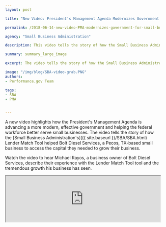 ```yaml
---
layout: post

title: "New Video: President's Management Agenda Modernizes Government for Small Business Owners"

permalink: /2018-06-14-new-video-PMA-modernizes-government-for-small-business-owners.md/

agency: "Small Business Administration"

description: This video tells the story of how the Small Business Administration's Lender Match Tool helped Bolt Diesel Services, a Pecos, TX-based small business to access the capital they needed to grow their business.

summary: summary_large_image

excerpt: The video tells the story of how the Small Business Administration's Lender Match Tool helped Bolt Diesel Services, a Pecos, TX-based small business to access the capital they needed to grow their business.

image: "/img/blog/SBA-video-grab.PNG"
authors:
- Performance.gov Team

tags:
- SBA
- PMA


---
```



A new video highlights how the President's Management Agenda is advancing a more modern, effective government and helping the federal workforce better serve small businesses. The video tells the story of how the [Small Business Administration's]({{ site.baseurl }}/SBA/SBA.html) Lender Match Tool helped Bolt Diesel Services, a Pecos, TX-based small business to access the capital they needed to grow their business.

Watch the video to hear Michael Rayos, a business owner of Bolt Diesel Services, describe their experience with the Lender Match Tool tool and the tremendous growth his business has seen.

<div class="videoWrapper">
                <div style="float: center; width: 0px; height: 0px; padding-left: 0px;"></div>
                  <div style="float: center; clear: right"><iframe width="100%" src="https://www.youtube.com/embed/FVR3JW06z_8" frameborder="2" allow="autoplay; encrypted-media" allowfullscreen=""></iframe></div>
              </div>
